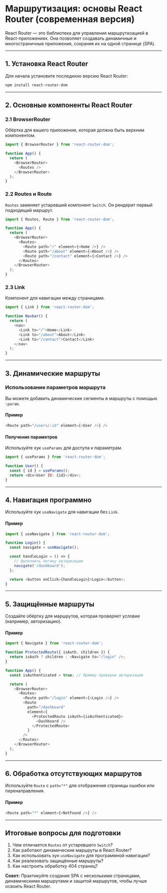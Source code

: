 # Маршрутизация: основы React Router (современная версия)

React Router — это библиотека для управления маршрутизацией в React-приложениях. Она позволяет создавать динамичные и многостраничные приложения, сохраняя их на одной странице (SPA).

---

## 1. Установка React Router

Для начала установите последнюю версию React Router:
```bash
npm install react-router-dom
```

---

## 2. Основные компоненты React Router

### 2.1 BrowserRouter
Обёртка для вашего приложения, которая должна быть верхним компонентом.

```javascript
import { BrowserRouter } from 'react-router-dom';

function App() {
  return (
    <BrowserRouter>
      <Routes />
    </BrowserRouter>
  );
}
```

### 2.2 Routes и Route
`Routes` заменяет устаревший компонент `Switch`. Он рендерит первый подходящий маршрут.

```javascript
import { Routes, Route } from 'react-router-dom';

function App() {
  return (
    <BrowserRouter>
      <Routes>
        <Route path="/" element={<Home />} />
        <Route path="/about" element={<About />} />
        <Route path="/contact" element={<Contact />} />
      </Routes>
    </BrowserRouter>
  );
}
```

### 2.3 Link
Компонент для навигации между страницами.

```javascript
import { Link } from 'react-router-dom';

function Navbar() {
  return (
    <nav>
      <Link to="/">Home</Link>
      <Link to="/about">About</Link>
      <Link to="/contact">Contact</Link>
    </nav>
  );
}
```

---

## 3. Динамические маршруты

### Использование параметров маршрута

Вы можете добавить динамические сегменты в маршруты с помощью `:param`.

#### Пример
```javascript
<Route path="/users/:id" element={<User />} />
```

#### Получение параметров
Используйте хук `useParams` для доступа к параметрам.

```javascript
import { useParams } from 'react-router-dom';

function User() {
  const { id } = useParams();
  return <div>User ID: {id}</div>;
}
```

---

## 4. Навигация программно

Используйте хук `useNavigate` для навигации без `Link`.

#### Пример
```javascript
import { useNavigate } from 'react-router-dom';

function Login() {
  const navigate = useNavigate();

  const handleLogin = () => {
    // Выполнить логику авторизации
    navigate('/dashboard');
  };

  return <button onClick={handleLogin}>Login</button>;
}
```

---

## 5. Защищённые маршруты

Создайте обёртку для маршрутов, которая проверяет условие (например, авторизацию).

#### Пример
```javascript
import { Navigate } from 'react-router-dom';

function ProtectedRoute({ isAuth, children }) {
  return isAuth ? children : <Navigate to="/login" />;
}

function App() {
  const isAuthenticated = true; // Пример проверки авторизации

  return (
    <BrowserRouter>
      <Routes>
        <Route path="/login" element={<Login />} />
        <Route
          path="/dashboard"
          element={
            <ProtectedRoute isAuth={isAuthenticated}>
              <Dashboard />
            </ProtectedRoute>
          }
        />
      </Routes>
    </BrowserRouter>
  );
}
```

---

## 6. Обработка отсутствующих маршрутов

Используйте `Route` с `path="*"` для отображения страницы ошибки или перенаправления.

#### Пример
```javascript
<Route path="*" element={<NotFound />} />
```

---

## Итоговые вопросы для подготовки

1. Чем отличается `Routes` от устаревшего `Switch`?
2. Как работают динамические маршруты в React Router?
3. Как использовать хук `useNavigate` для программной навигации?
4. Как реализовать защищённые маршруты?
5. Как настроить обработку 404 страниц?

**Совет:** Практикуйте создание SPA с несколькими страницами, динамическими маршрутами и защитой маршрутов, чтобы лучше освоить React Router.

